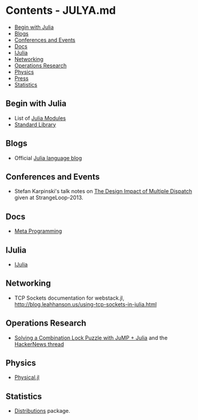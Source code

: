 # Contents - JULYA.md 

* [Begin with Julia](#begin-with-julia)
* [Blogs](#blogs)
* [Conferences and Events](#conferences-and-events)
* [Docs](#docs)
* [IJulia](#iJulia)
* [Networking](#networking)
* [Operations Research](#operations-research)
* [Physics](#physics)
* [Press](#press)
* [Statistics](#statistics)


## Begin with Julia
* List of [Julia Modules](http://docs.julialang.org/en/latest/manual/modules/)
* [Standard Library](http://docs.julialang.org/en/latest/stdlib/)



## Blogs
* Official [Julia language blog](http://julialang.org/blog/)



## Conferences and Events
* Stefan Karpinski's talk notes on [The Design Impact of Multiple Dispatch](http://nbviewer.ipython.org/b8fe9dbb36c1427b9f22) given at StrangeLoop-2013.


## Docs
* [Meta Programming](http://docs.julialang.org/en/latest/manual/metaprogramming/)


## IJulia
* [IJulia](https://github.com/JuliaLang/IJulia.jl)
 


## Networking 
* TCP Sockets documentation for webstack.jl, http://blog.leahhanson.us/using-tcp-sockets-in-julia.html


## Operations Research
* [Solving a Combination Lock Puzzle with JuMP + Julia](http://iaindunning.com/2013/combination-locks.html) and the [HackerNews thread](https://news.ycombinator.com/item?id=6425160)


## Physics
* [Physical.jl](https://github.com/ggggggggg/Physical.jl)

## Statistics
* [Distributions](http://juliastats.github.io/Distributions.jl/index.html) package.


